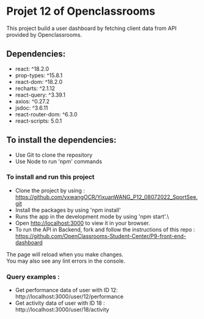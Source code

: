 # Projet 12 of Openclassrooms

This project build a user dashboard by fetching client data from API provided by Openclassrooms. 
## Dependencies: 

- react: ^18.2.0
- prop-types: ^15.8.1
- react-dom: ^18.2.0
- recharts: ^2.1.12
- react-query: ^3.39.1
- axios: ^0.27.2
- jsdoc: ^3.6.11
- react-router-dom: ^6.3.0
- react-scripts: 5.0.1

## To install the dependencies:
- Use Git to clone the repository
- Use Node to run 'npm' commands

### To install and run this project
- Clone the project by using : https://github.com/yxwangOCR/YixuanWANG_P12_08072022_SportSee.git 
- Install the packages by using 'npm install'
- Runs the app in the development mode by using 'npm start'.\
- Open [http://localhost:3000](http://localhost:3000) to view it in your browser.
- To run the API in Backend, fork and follow the instructions of this repo : https://github.com/OpenClassrooms-Student-Center/P9-front-end-dashboard 

The page will reload when you make changes.\
You may also see any lint errors in the console.

### Query examples : 
- Get performance data of user with ID 12:  http://localhost:3000/user/12/performance 
- Get activity data of user with ID 18 : http://localhost:3000/user/18/activity